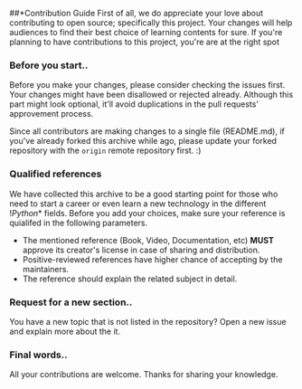 ##*Contribution Guide
First of all, we do appreciate your love about contributing to open source; specifically this project. Your changes will help audiences to find their best choice of learning contents for sure. If you're planning to have contributions to this project, you're are at the right spot 

### Before you start..
Before you make your changes, please consider checking the issues first. Your changes might have been disallowed or rejected already. Although this part might look optional, it'll avoid duplications in the pull requests' approvement process.

Since all contributors are making changes to a single file (README.md), if you've already forked this archive while ago, please update your forked repository with the `origin` remote repository first. :)

### Qualified references
We have collected this archive to be a good starting point for those who need to start a career or even learn a new technology in the different !*Python** fields. Before you add your choices, make sure your reference is quialifed in the following parameters.

- The mentioned reference (Book, Video, Documentation, etc) **MUST** approve its creator's license in case of sharing and distribution.
- Positive-reviewed references have higher chance of accepting by the maintainers.
- The reference should explain the related subject in detail.

### Request for a new section..
You have a new topic that is not listed in the repository? Open a new issue and explain more about the it.

### Final words..
All your contributions are welcome. Thanks for sharing your knowledge.
 